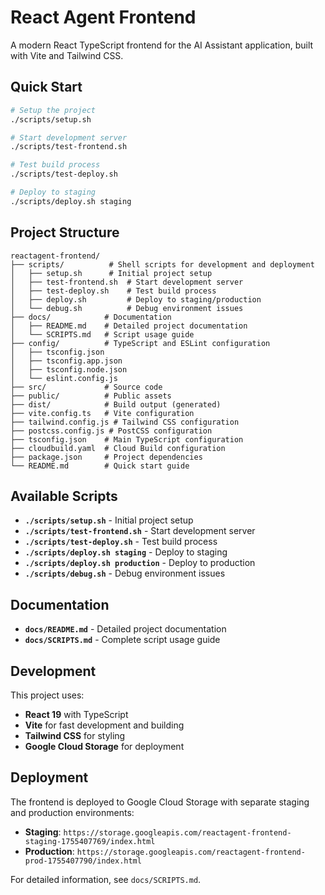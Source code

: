 # React Agent Frontend

A modern React TypeScript frontend for the AI Assistant application, built with Vite and Tailwind CSS.

## Quick Start

```bash
# Setup the project
./scripts/setup.sh

# Start development server
./scripts/test-frontend.sh

# Test build process
./scripts/test-deploy.sh

# Deploy to staging
./scripts/deploy.sh staging
```

## Project Structure

```
reactagent-frontend/
├── scripts/          # Shell scripts for development and deployment
│   ├── setup.sh      # Initial project setup
│   ├── test-frontend.sh  # Start development server
│   ├── test-deploy.sh    # Test build process
│   ├── deploy.sh         # Deploy to staging/production
│   └── debug.sh          # Debug environment issues
├── docs/            # Documentation
│   ├── README.md    # Detailed project documentation
│   └── SCRIPTS.md   # Script usage guide
├── config/          # TypeScript and ESLint configuration
│   ├── tsconfig.json
│   ├── tsconfig.app.json
│   ├── tsconfig.node.json
│   └── eslint.config.js
├── src/             # Source code
├── public/          # Public assets
├── dist/            # Build output (generated)
├── vite.config.ts   # Vite configuration
├── tailwind.config.js # Tailwind CSS configuration
├── postcss.config.js # PostCSS configuration
├── tsconfig.json    # Main TypeScript configuration
├── cloudbuild.yaml  # Cloud Build configuration
├── package.json     # Project dependencies
└── README.md        # Quick start guide
```

## Available Scripts

- **`./scripts/setup.sh`** - Initial project setup
- **`./scripts/test-frontend.sh`** - Start development server
- **`./scripts/test-deploy.sh`** - Test build process
- **`./scripts/deploy.sh staging`** - Deploy to staging
- **`./scripts/deploy.sh production`** - Deploy to production
- **`./scripts/debug.sh`** - Debug environment issues

## Documentation

- **`docs/README.md`** - Detailed project documentation
- **`docs/SCRIPTS.md`** - Complete script usage guide

## Development

This project uses:
- **React 19** with TypeScript
- **Vite** for fast development and building
- **Tailwind CSS** for styling
- **Google Cloud Storage** for deployment

## Deployment

The frontend is deployed to Google Cloud Storage with separate staging and production environments:

- **Staging**: `https://storage.googleapis.com/reactagent-frontend-staging-1755407769/index.html`
- **Production**: `https://storage.googleapis.com/reactagent-frontend-prod-1755407790/index.html`

For detailed information, see `docs/SCRIPTS.md`.
